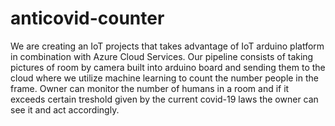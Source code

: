 # anticovid-counter

We are creating an IoT projects that takes advantage of IoT arduino platform in combination with Azure Cloud Services. Our pipeline consists of taking pictures of room by camera built into arduino board and sending them to the cloud where we utilize machine learning to count the number people in the frame. Owner can monitor the number of humans in a room and if it exceeds certain treshold given by the current covid-19 laws the owner can see it and act accordingly.